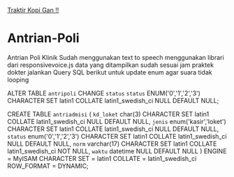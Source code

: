 [Traktir Kopi Gan !!](https://sociabuzz.com/arrayazman/tribe)

# Antrian-Poli
Antrian Poli Klinik
Sudah menggunakan text to speech menggunakan librari dari responsivevoice.js
data yang ditampilkan sudah sesuai jam praktek dokter
jalankan Query SQL berikut untuk update enum agar suara tidak looping

ALTER TABLE `antripoli` CHANGE `status` `status` ENUM('0','1','2','3') CHARACTER SET latin1 COLLATE latin1_swedish_ci NULL DEFAULT NULL;

CREATE TABLE `antriadmisi`  (
  `kd_loket` char(3) CHARACTER SET latin1 COLLATE latin1_swedish_ci NULL DEFAULT NULL,
  `jenis` enum('kasir','loket') CHARACTER SET latin1 COLLATE latin1_swedish_ci NULL DEFAULT NULL,
  `status` enum('0','1','2','3') CHARACTER SET latin1 COLLATE latin1_swedish_ci NULL DEFAULT NULL,
  `norm` varchar(17) CHARACTER SET latin1 COLLATE latin1_swedish_ci NOT NULL,
  `waktu` datetime NULL DEFAULT NULL
) ENGINE = MyISAM CHARACTER SET = latin1 COLLATE = latin1_swedish_ci ROW_FORMAT = DYNAMIC;

